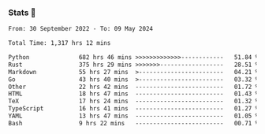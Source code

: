 ### Stats 👋
<!--START_SECTION:waka-->

```txt
From: 30 September 2022 - To: 09 May 2024

Total Time: 1,317 hrs 12 mins

Python              682 hrs 46 mins >>>>>>>>>>>>>------------   51.84 %
Rust                375 hrs 29 mins >>>>>>>------------------   28.51 %
Markdown            55 hrs 27 mins  >------------------------   04.21 %
Go                  43 hrs 40 mins  >------------------------   03.32 %
Other               22 hrs 42 mins  -------------------------   01.72 %
HTML                18 hrs 47 mins  -------------------------   01.43 %
TeX                 17 hrs 24 mins  -------------------------   01.32 %
TypeScript          16 hrs 41 mins  -------------------------   01.27 %
YAML                13 hrs 47 mins  -------------------------   01.05 %
Bash                9 hrs 22 mins   -------------------------   00.71 %
```

<!--END_SECTION:waka-->

<!--
**buhaytza2005/buhaytza2005** is a ✨ _special_ ✨ repository because its `README.md` (this file) appears on your GitHub profile.

Here are some ideas to get you started:

- 🔭 I’m currently working on ...
- 🌱 I’m currently learning ...
- 👯 I’m looking to collaborate on ...
- 🤔 I’m looking for help with ...
- 💬 Ask me about ...
- 📫 How to reach me: ...
- 😄 Pronouns: ...
- ⚡ Fun fact: ...
-->


